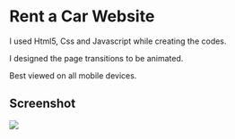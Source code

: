 <h1>Rent a Car Website </h1>

I used Html5, Css and Javascript while creating the codes.

I designed the page transitions to be animated.

Best viewed on all mobile devices.


<h2>Screenshot</h2>

![](1.gif)